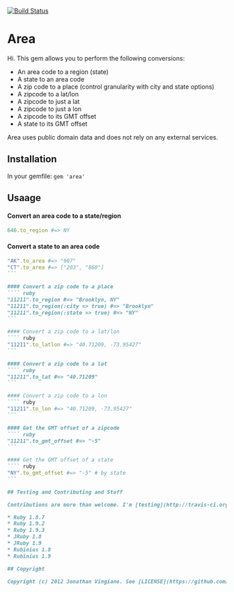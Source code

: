 [![Build Status](https://secure.travis-ci.org/jgv/area.png)](http://travis-ci.org/jgv/area)

# Area

Hi. This gem allows you to perform the following conversions:

* An area code to a region (state)
* A state to an area code
* A zip code to a place (control granularity with city and state options)
* A zipcode to a lat/lon
* A zipcode to just a lat
* A zipcode to just a lon
* A zipcode to its GMT offset
* A state to its GMT offset

Area uses public domain data and does not rely on any external services.

## Installation

In your gemfile: `gem 'area'`

## Usaage

#### Convert an area code to a state/region
``` ruby
646.to_region #=> NY
```

#### Convert a state to an area code
```` ruby
"AK".to_area #=> "907"
"CT".to_area #=> ["203", "860"]
```

#### Convert a zip code to a place
```` ruby
"11211".to_region #=> "Brooklyn, NY"
"11211".to_region(:city => true) #=> "Brooklyn"
"11211".to_region(:state => true) #=> "NY"
```

#### Convert a zip code to a lat/lon
```` ruby
"11211".to_latlon #=> "40.71209, -73.95427"
```

#### Convert a zip code to a lat
```` ruby
"11211".to_lat #=> "40.71209"
```

#### Convert a zip code to a lon
```` ruby
"11211".to_lon #=> "40.71209, -73.95427"
```

#### Get the GMT offset of a zipcode
```` ruby
"11211".to_gmt_offset #=> "-5"
```

#### Get the GMT offset of a state
```` ruby
"NY".to_gmt_offset #=> "-5" # by state
```

## Testing and Contributing and Stuff

Contributions are more than welcome. I'm [testing](http://travis-ci.org/jgv/area) with minitest. This gem supports:

* Ruby 1.8.7
* Ruby 1.9.2
* Ruby 1.9.3
* JRuby 1.8
* JRuby 1.9
* Rubinius 1.8
* Rubinius 1.9

## Copyright

Copyright (c) 2012 Jonathan Vingiano. See [LICENSE](https://github.com/jgv/area/blob/master/MIT-LICENSE) for details.
